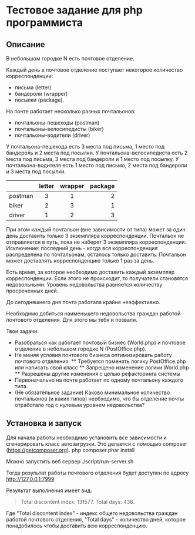 # Тестовое задание для php программиста

## Описание
В небольшом городке N есть почтовое отделение.

Каждый день в почтовое отделение поступает некоторое количество корреспонденции:
* письма (letter)
* бандероли (wrapper)
* посылки (package).

На почте работает несколько разных почтальонов:
* почтальоны-пешеходы (postman)
* почтальоны-велосипедисты (biker)
* почтальоны-водители (driver)

У почтальона-пешехода есть 3 места под письма, 1 место под бандероль и 2 места под посылки.
У почтальона-велосипедиста есть 2 места под письма, 3 места под бандероли и 1 место под посылку.
У почтальона-водителя есть 1 место под письмо, 2 места под бандероли и 3 места под посылки.

|           |  letter  |  wrapper  |  package  |
|-----------|:--------:|:---------:|----------:|
|  postman  |     3    |     1     |     2     |
|  biker    |     2    |     3     |     1     |
|  driver   |     1    |     2     |     3     |

При этом каждый почтальон (вне зависимости от типа) может за один день доставить только 3 экземпляра корреспонденции.
Почтальон не отправляется в путь, пока не наберет 3 экземпляра корреспонденции. Исключение: последний день - когда вся корреспонденция распределена
по почтальонам, осталось только доставить. Почтальон может доставлять корреспонденцию только 1 раз за день.

Есть время, за которое необходимо доставить каждый экземпляр корреспонденции. Если этого не происходит, то получатели становятся недовольными.
Уровень недовольства равняется количеству просроченных дней.

До сегодняшнего дня почта работала крайне неэффективно.

Необходимо добиться наименьшего недовольства граждан работой почтового отделения. Для этого мы тебя и позвали.

Твои задачи:
* Разобраться как работает почтовый бизнес (World.php) и почтовое отделение в небольшом городке N (PostOffice.php).
* Не меняя условия почтового бизнеса оптимизировать работу почтового отделения.
** Требуется поменять логику PostOffice.php или написать свой класс
** Запрещено изменение логики World.php
** Разрешены другие изменения с целью рефакторинга системы
* Первоначально на почте работает по одному почтальону каждого типа.
* (Не обязательное задание) Каково минимальное количество почтальонов (и каких типов) необходимо, что бы отделение почты
   отработало год с нулевым уровнем недовольства?


## Установка и запуск
Для начала работы необходимо установить все зависимости и сгенерировать класс автозагрузки.
Это делается с помощью composer (https://getcomposer.org).
    php composer.phar install

Можно запустить веб сервер
    ./script/run-server.sh

Тогда результат работы почтового отделения будет доступен по адресу http://127.0.0.1:7999

Результат выполнения имеет вид:
>Total discontent index: 131577.
>Total days: 438.

Где "Total discontent index" - индекс общего недовольства граждан работой почтового отделения,
"Total days" - количество дней, которое понадобилось чтобы доставить всю корреспонденцию.